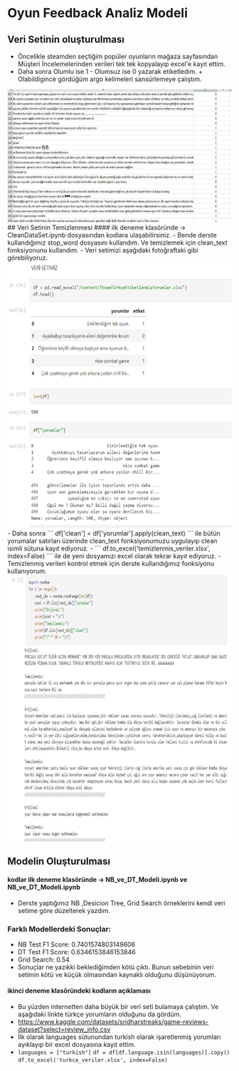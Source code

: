 # Oyun Feedback Analiz Modeli

## Veri Setinin oluşturulması
- Öncelikle steamden seçtiğim popüler oyunların mağaza sayfasından Müşteri İncelemelerinden verileri tek tek kopyalayıp excel'e kayıt ettim.
- Daha sonra Olumlu ise 1 - Olumsuz ise 0 yazarak etiketledim. + Olabildigince gördüğüm argo kelimeleri sansürlemeye çalıştım.
<img src="pictures/Dataset.png" width =600 height = 300>
## Veri Setinin Temizlenmesi
#### ilk deneme klasöründe -> CleanDataSet.ipynb dosyasından kodlara ulaşabilirsiniz.
- Bende derste kullandığımız stop_word dosyasını kullandım. Ve temizlemek için clean_text fonksiyonunu kullandım.
- Veri setimizi aşağıdaki fotoğraftaki gibi görebiliyoruz.
<img src="pictures/dataset_v1.png" width =600 height = 600>
- Daha sonra ``` df['clean'] = df['yorumlar'].apply(clean_text) ``` ile bütün yorumalar satırları üzerinde clean_text fonksiyonumuzu uygulayıp clean isimli sütuna kayıt ediyoruz.
- ``` df.to_excel('temizlenmis_veriler.xlsx', index=False) ``` ile de yeni dosyamızı excel olarak tekrar kayıt ediyoruz.
- Temizlenmiş verileri kontrol etmek için derste kullandığımız fonksiyonu kullanıyorum.
<img src="pictures/dataset_v2.png" width =600 height = 600>

## Modelin Oluşturulması
#### kodlar ilk deneme klasöründe -> NB_ve_DT_Modeli.ipynb ve NB_ve_DT_Modeli.ipynb
- Derste yaptığımız NB ,Desicion Tree, Grid Search örneklerini kendi veri setime göre düzelterek yazdım.
### Farklı Modellerdeki Sonuçlar:
- NB Test F1 Score: 0.7401574803149606
- DT Test F1 Score: 0.6346153846153846
- Grid Search: 0.54
- Sonuçlar ne yazıkki beklediğimden kötü çıktı. Bunun sebebinin veri setimin kötü ve küçük olmasından kaynaklı olduğunu düşünüyorum.
#### ikinci deneme klasöründeki kodların açıklaması
- Bu yüzden internetten daha büyük bir veri seti bulamaya çalıştım. Ve aşağıdaki linkte türkçe yorumların olduğunu da gördüm. 
- https://www.kaggle.com/datasets/sridharstreaks/game-reviews-dataset?select=review_info.csv
- İlk olarak languages sütunundan turkish olarak işaretlenmiş yorumları ayıklayıp bir excel dosyasına kayıt ettim.
- ``` languages = ["turkish"] ```
  ``` df = df[df.language.isin(languages)].copy() ```
  ``` df.to_excel('turkce_veriler.xlsx', index=False) ```
  

